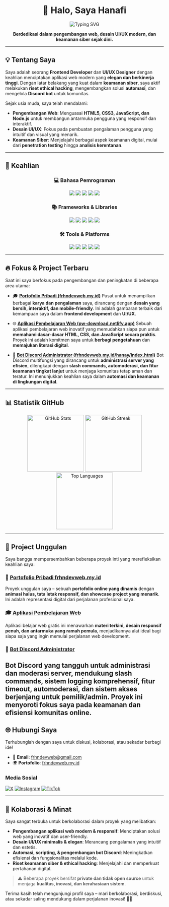 <h1 align="center">👋 Halo, Saya Hanafi</h1>

<p align="center">
  <img src="https://readme-typing-svg.demolab.com?font=Fira+Code&weight=500&size=24&duration=4000&pause=800&color=58A6FF&center=true&vCenter=true&width=435&lines=Cybersecurity+Enthusiast;Frontend+Developer;UI%2FUX+Designer;Discord+Bot+Administrator" alt="Typing SVG" />
</p>

<p align="center">
  <b>Berdedikasi dalam pengembangan web, desain UI/UX modern, dan keamanan siber sejak dini.</b>
</p>

---

## 💡 Tentang Saya

Saya adalah seorang **Frontend Developer** dan **UI/UX Designer** dengan keahlian menciptakan aplikasi web modern yang **elegan dan berkinerja tinggi**. Dengan latar belakang yang kuat dalam **keamanan siber**, saya aktif melakukan **riset ethical hacking**, mengembangkan solusi **automasi**, dan mengelola **Discord bot** untuk komunitas.

Sejak usia muda, saya telah mendalami:
* **Pengembangan Web**: Menguasai **HTML5, CSS3, JavaScript, dan Node.js** untuk membangun antarmuka pengguna yang responsif dan interaktif.
* **Desain UI/UX**: Fokus pada pembuatan pengalaman pengguna yang intuitif dan visual yang menarik.
* **Keamanan Siber**: Menjelajahi berbagai aspek keamanan digital, mulai dari **penetration testing** hingga **analisis kerentanan**.

---

## 🚀 Keahlian

<div align="center">

### 💻 Bahasa Pemrograman
<img src="https://img.shields.io/badge/HTML5-E34F26?style=for-the-badge&logo=html5&logoColor=white"/>
<img src="https://img.shields.io/badge/CSS3-1572B6?style=for-the-badge&logo=css3&logoColor=white"/>
<img src="https://img.shields.io/badge/JavaScript-F7DF1E?style=for-the-badge&logo=javascript&logoColor=black"/>
<img src="https://img.shields.io/badge/PHP-777BB4?style=for-the-badge&logo=php&logoColor=white"/>
<img src="https://img.shields.io/badge/Python-3776AB?style=for-the-badge&logo=python&logoColor=white"/>

### 📚 Frameworks & Libraries
<img src="https://img.shields.io/badge/Bootstrap-7952B3?style=for-the-badge&logo=bootstrap&logoColor=white"/>
<img src="https://img.shields.io/badge/SCSS-CC6699?style=for-the-badge&logo=sass&logoColor=white"/>
<img src="https://img.shields.io/badge/TailwindCSS-06B6D4?style=for-the-badge&logo=tailwind-css&logoColor=white"/>
<img src="https://img.shields.io/badge/Node.js-339933?style=for-the-badge&logo=node.js&logoColor=white"/>
<img src="https://img.shields.io/badge/Discord.js-5865F2?style=for-the-badge&logo=discord&logoColor=white"/>

### 🛠️ Tools & Platforms
<img src="https://img.shields.io/badge/VSCode-007ACC?style=for-the-badge&logo=visual-studio-code&logoColor=white"/>
<img src="https://img.shields.io/badge/Acode-000000?style=for-the-badge&logo=android&logoColor=green"/>
<img src="https://img.shields.io/badge/Termux-000000?style=for-the-badge&logo=linux&logoColor=white"/>
<img src="https://img.shields.io/badge/GitHub-181717?style=for-the-badge&logo=github&logoColor=white"/>
<img src="https://img.shields.io/badge/Netlify-00C7B7?style=for-the-badge&logo=netlify&logoColor=white"/>

</div>

---

## 🔥 Fokus & Project Terbaru

Saat ini saya berfokus pada pengembangan dan peningkatan di beberapa area utama:

* 🎓 **[Portofolio Pribadi (frhndevweb.my.id)](https://frhndevweb.my.id)**
    Pusat untuk menampilkan berbagai **karya dan pengalaman** saya, dirancang dengan **desain yang bersih, interaktif, dan mobile-friendly**. Ini adalah gambaran terbaik dari kemampuan saya dalam **frontend development** dan **UI/UX**.

* 🌐 **[Aplikasi Pembelajaran Web (pw-download.netlify.app)](https://pw-download.netlify.app)**
    Sebuah aplikasi pembelajaran web inovatif yang memudahkan siapa pun untuk **memahami dasar-dasar HTML, CSS, dan JavaScript secara praktis**. Proyek ini adalah komitmen saya untuk **berbagi pengetahuan** dan **memajukan literasi digital**.

* 🤖 **[Bot Discord Administrator (frhndevweb.my.id/hanay/index.html)](https://frhndevweb.my.id/hanay/index.html)**
    Bot Discord multifungsi yang dirancang untuk **administrasi server yang efisien**, dilengkapi dengan **slash commands, automoderasi, dan fitur keamanan tingkat lanjut** untuk menjaga komunitas tetap aman dan teratur. Ini menunjukkan keahlian saya dalam **automasi dan keamanan di lingkungan digital**.

---

## 📊 Statistik GitHub

<div align="center">
  <img src="https://github-readme-stats.vercel.app/api?username=frhndevweb&show_icons=true&include_all_commits=true&count_private=true&theme=tokyonight&hide_border=true" height="180em" alt="GitHub Stats"/>
  <img src="https://github-readme-streak-stats.herokuapp.com/?user=frhndevweb&theme=tokyonight&hide_border=true" height="180em" alt="GitHub Streak"/>
</div>

<div align="center">
  <img src="https://github-readme-stats.vercel.app/api/top-langs/?username=frhndevweb&layout=compact&theme=tokyonight&hide_border=true" height="180em" alt="Top Languages"/>
</div>

---

## 📌 Project Unggulan

Saya bangga mempersembahkan beberapa proyek inti yang merefleksikan keahlian saya:

### 🚀 **[Portofolio Pribadi frhndevweb.my.id](https://frhndevweb.my.id)**
Proyek unggulan saya – sebuah **portofolio online yang dinamis** dengan **animasi halus, tata letak responsif, dan showcase project yang menarik**. Ini adalah representasi digital dari perjalanan profesional saya.
### 🎓 **[Aplikasi Pembelajaran Web](https://pw-download.netlify.app)**
Aplikasi belajar web gratis ini menawarkan **materi terkini, desain responsif penuh, dan antarmuka yang ramah pemula**, menjadikannya alat ideal bagi siapa saja yang ingin memulai perjalanan web development.
### 🤖 **[Bot Discord Administrator](https://frhndevweb.my.id/hanay/index.html)**
Bot Discord yang tangguh untuk **administrasi dan moderasi server**, mendukung **slash commands, sistem logging komprehensif, fitur timeout, automoderasi, dan sistem akses berjenjang** untuk pemilik/admin. Proyek ini menyoroti fokus saya pada **keamanan dan efisiensi komunitas online**.
---

## 🌐 Hubungi Saya

Terhubunglah dengan saya untuk diskusi, kolaborasi, atau sekadar berbagi ide!

* 📧 **Email**: [frhndevweb@gmail.com](mailto:frhndevweb@gmail.com)
* 🌍 **Portofolio**: [frhndevweb.my.id](https://frhndevweb.my.id)

### Media Sosial
[![X](https://img.shields.io/badge/X-1DA1F2?style=for-the-badge&logo=x&logoColor=white)](https://x.com/hannaaffiii)
[![Instagram](https://img.shields.io/badge/Instagram-E4405F?style=for-the-badge&logo=instagram&logoColor=white)](https://instagram.com/hannaaffiii)
[![TikTok](https://img.shields.io/badge/TikTok-000000?style=for-the-badge&logo=tiktok&logoColor=white)](https://tiktok.com/@hannaaffiii)

---

## 🤝 Kolaborasi & Minat

Saya sangat terbuka untuk berkolaborasi dalam proyek yang melibatkan:
* **Pengembangan aplikasi web modern & responsif**: Menciptakan solusi web yang inovatif dan user-friendly.
* **Desain UI/UX minimalis & elegan**: Merancang pengalaman yang intuitif dan estetis.
* **Automasi, scripting, & pengembangan bot Discord**: Meningkatkan efisiensi dan fungsionalitas melalui kode.
* **Riset keamanan siber & ethical hacking**: Menjelajahi dan memperkuat pertahanan digital.

> ⚠️ Beberapa proyek bersifat **private dan tidak open source** untuk menjaga **kualitas, inovasi, dan kerahasiaan sistem**.

Terima kasih telah mengunjungi profil saya – mari berkolaborasi, berdiskusi, atau sekadar saling mendukung dalam perjalanan inovasi! 🚀✨

